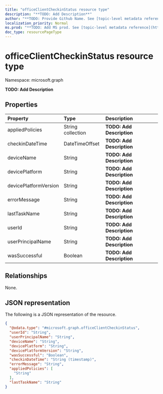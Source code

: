 ```yaml
---
title: "officeClientCheckinStatus resource type"
description: "**TODO: Add Description**"
author: "**TODO: Provide Github Name. See [topic-level metadata reference](https://msgo.azurewebsites.net/add/document/guidelines/metadata.html#topic-level-metadata)**"
localization_priority: Normal
ms.prod: "**TODO: Add MS prod. See [topic-level metadata reference](https://msgo.azurewebsites.net/add/document/guidelines/metadata.html#topic-level-metadata)**"
doc_type: resourcePageType
---
```


# officeClientCheckinStatus resource type

Namespace: microsoft.graph

**TODO: Add Description**

## Properties
|Property|Type|Description|
|:---|:---|:---|
|appliedPolicies|String collection|**TODO: Add Description**|
|checkinDateTime|DateTimeOffset|**TODO: Add Description**|
|deviceName|String|**TODO: Add Description**|
|devicePlatform|String|**TODO: Add Description**|
|devicePlatformVersion|String|**TODO: Add Description**|
|errorMessage|String|**TODO: Add Description**|
|lastTaskName|String|**TODO: Add Description**|
|userId|String|**TODO: Add Description**|
|userPrincipalName|String|**TODO: Add Description**|
|wasSuccessful|Boolean|**TODO: Add Description**|

## Relationships
None.

## JSON representation
The following is a JSON representation of the resource.
<!-- {
  "blockType": "resource",
  "@odata.type": "microsoft.graph.officeClientCheckinStatus"
}
-->
``` json
{
  "@odata.type": "#microsoft.graph.officeClientCheckinStatus",
  "userId": "String",
  "userPrincipalName": "String",
  "deviceName": "String",
  "devicePlatform": "String",
  "devicePlatformVersion": "String",
  "wasSuccessful": "Boolean",
  "checkinDateTime": "String (timestamp)",
  "errorMessage": "String",
  "appliedPolicies": [
    "String"
  ],
  "lastTaskName": "String"
}
```


